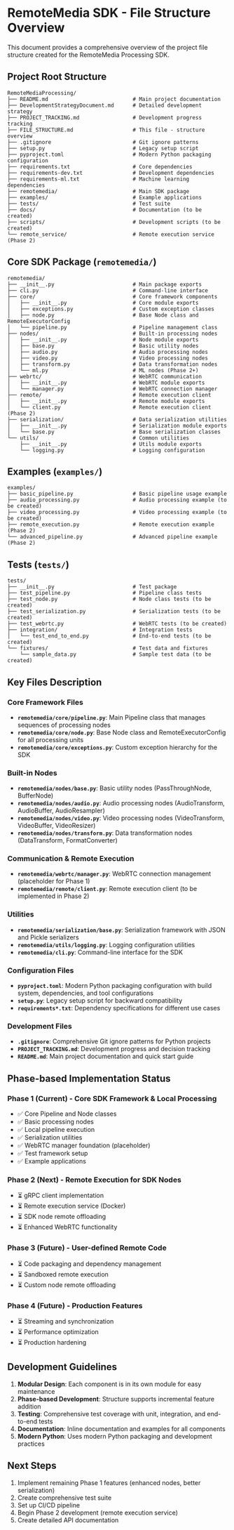 # RemoteMedia SDK - File Structure Overview

This document provides a comprehensive overview of the project file structure created for the RemoteMedia Processing SDK.

## Project Root Structure

```
RemoteMediaProcessing/
├── README.md                           # Main project documentation
├── DevelopmentStrategyDocument.md      # Detailed development strategy
├── PROJECT_TRACKING.md                 # Development progress tracking
├── FILE_STRUCTURE.md                   # This file - structure overview
├── .gitignore                          # Git ignore patterns
├── setup.py                            # Legacy setup script
├── pyproject.toml                      # Modern Python packaging configuration
├── requirements.txt                    # Core dependencies
├── requirements-dev.txt                # Development dependencies
├── requirements-ml.txt                 # Machine learning dependencies
├── remotemedia/                        # Main SDK package
├── examples/                           # Example applications
├── tests/                              # Test suite
├── docs/                               # Documentation (to be created)
├── scripts/                            # Development scripts (to be created)
└── remote_service/                     # Remote execution service (Phase 2)
```

## Core SDK Package (`remotemedia/`)

```
remotemedia/
├── __init__.py                         # Main package exports
├── cli.py                              # Command-line interface
├── core/                               # Core framework components
│   ├── __init__.py                     # Core module exports
│   ├── exceptions.py                   # Custom exception classes
│   ├── node.py                         # Base Node class and RemoteExecutorConfig
│   └── pipeline.py                     # Pipeline management class
├── nodes/                              # Built-in processing nodes
│   ├── __init__.py                     # Node module exports
│   ├── base.py                         # Basic utility nodes
│   ├── audio.py                        # Audio processing nodes
│   ├── video.py                        # Video processing nodes
│   ├── transform.py                    # Data transformation nodes
│   └── ml.py                           # ML nodes (Phase 2+)
├── webrtc/                             # WebRTC communication
│   ├── __init__.py                     # WebRTC module exports
│   └── manager.py                      # WebRTC connection manager
├── remote/                             # Remote execution client
│   ├── __init__.py                     # Remote module exports
│   └── client.py                       # Remote execution client (Phase 2)
├── serialization/                      # Data serialization utilities
│   ├── __init__.py                     # Serialization module exports
│   └── base.py                         # Base serialization classes
└── utils/                              # Common utilities
    ├── __init__.py                     # Utils module exports
    └── logging.py                      # Logging configuration
```

## Examples (`examples/`)

```
examples/
├── basic_pipeline.py                   # Basic pipeline usage example
├── audio_processing.py                 # Audio processing example (to be created)
├── video_processing.py                 # Video processing example (to be created)
├── remote_execution.py                 # Remote execution example (Phase 2)
└── advanced_pipeline.py                # Advanced pipeline example (Phase 2)
```

## Tests (`tests/`)

```
tests/
├── __init__.py                         # Test package
├── test_pipeline.py                    # Pipeline class tests
├── test_node.py                        # Node class tests (to be created)
├── test_serialization.py               # Serialization tests (to be created)
├── test_webrtc.py                      # WebRTC tests (to be created)
├── integration/                        # Integration tests
│   └── test_end_to_end.py              # End-to-end tests (to be created)
└── fixtures/                           # Test data and fixtures
    └── sample_data.py                  # Sample test data (to be created)
```

## Key Files Description

### Core Framework Files

- **`remotemedia/core/pipeline.py`**: Main Pipeline class that manages sequences of processing nodes
- **`remotemedia/core/node.py`**: Base Node class and RemoteExecutorConfig for all processing units
- **`remotemedia/core/exceptions.py`**: Custom exception hierarchy for the SDK

### Built-in Nodes

- **`remotemedia/nodes/base.py`**: Basic utility nodes (PassThroughNode, BufferNode)
- **`remotemedia/nodes/audio.py`**: Audio processing nodes (AudioTransform, AudioBuffer, AudioResampler)
- **`remotemedia/nodes/video.py`**: Video processing nodes (VideoTransform, VideoBuffer, VideoResizer)
- **`remotemedia/nodes/transform.py`**: Data transformation nodes (DataTransform, FormatConverter)

### Communication & Remote Execution

- **`remotemedia/webrtc/manager.py`**: WebRTC connection management (placeholder for Phase 1)
- **`remotemedia/remote/client.py`**: Remote execution client (to be implemented in Phase 2)

### Utilities

- **`remotemedia/serialization/base.py`**: Serialization framework with JSON and Pickle serializers
- **`remotemedia/utils/logging.py`**: Logging configuration utilities
- **`remotemedia/cli.py`**: Command-line interface for the SDK

### Configuration Files

- **`pyproject.toml`**: Modern Python packaging configuration with build system, dependencies, and tool configurations
- **`setup.py`**: Legacy setup script for backward compatibility
- **`requirements*.txt`**: Dependency specifications for different use cases

### Development Files

- **`.gitignore`**: Comprehensive Git ignore patterns for Python projects
- **`PROJECT_TRACKING.md`**: Development progress and decision tracking
- **`README.md`**: Main project documentation and quick start guide

## Phase-based Implementation Status

### Phase 1 (Current) - Core SDK Framework & Local Processing
- ✅ Core Pipeline and Node classes
- ✅ Basic processing nodes
- ✅ Local pipeline execution
- ✅ Serialization utilities
- ✅ WebRTC manager foundation (placeholder)
- ✅ Test framework setup
- ✅ Example applications

### Phase 2 (Next) - Remote Execution for SDK Nodes
- ⏳ gRPC client implementation
- ⏳ Remote execution service (Docker)
- ⏳ SDK node remote offloading
- ⏳ Enhanced WebRTC functionality

### Phase 3 (Future) - User-defined Remote Code
- ⏳ Code packaging and dependency management
- ⏳ Sandboxed remote execution
- ⏳ Custom node remote offloading

### Phase 4 (Future) - Production Features
- ⏳ Streaming and synchronization
- ⏳ Performance optimization
- ⏳ Production hardening

## Development Guidelines

1. **Modular Design**: Each component is in its own module for easy maintenance
2. **Phase-based Development**: Structure supports incremental feature addition
3. **Testing**: Comprehensive test coverage with unit, integration, and end-to-end tests
4. **Documentation**: Inline documentation and examples for all components
5. **Modern Python**: Uses modern Python packaging and development practices

## Next Steps

1. Implement remaining Phase 1 features (enhanced nodes, better serialization)
2. Create comprehensive test suite
3. Set up CI/CD pipeline
4. Begin Phase 2 development (remote execution service)
5. Create detailed API documentation 